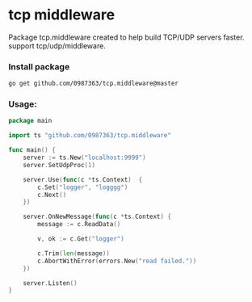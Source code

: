 # tcp middleware 
Package tcp.middleware created to help build TCP/UDP servers faster. support tcp/udp/middleware.

### Install package

``` bash
go get github.com/0987363/tcp.middleware@master
```

### Usage:

``` go
package main

import ts "github.com/0987363/tcp.middleware"

func main() {
	server := ts.New("localhost:9999")
	server.SetUdpProc(1)

    server.Use(func(c *ts.Context)  {
        c.Set("logger", "logggg")
        c.Next()
    })

	server.OnNewMessage(func(c *ts.Context) {
		message := c.ReadData()

		v, ok := c.Get("logger")

		c.Trim(len(message))
		c.AbortWithError(errors.New("read failed."))
	})

    server.Listen()
}
```
